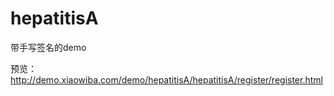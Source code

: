 # hepatitisA
<p>带手写签名的demo</p>
<p>预览：<a href='http://demo.xiaowiba.com/demo/hepatitisA/hepatitisA/register/register.html'>http://demo.xiaowiba.com/demo/hepatitisA/hepatitisA/register/register.html</a></p>
<img src="http://images.xiaowiba.com/2019/03/2229573866.png" alt="" />
